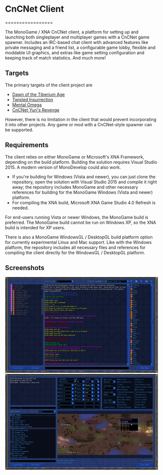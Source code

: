 # CnCNet Client #
=================

The MonoGame / XNA CnCNet client, a platform for setting up and launching both singleplayer and multiplayer games with a CnCNet game spawner. Includes an IRC-based chat client with advanced features like private messaging and a friend list, a configurable game lobby, flexible and moddable UI graphics, and extras like game setting configuration and keeping track of match statistics. And much more!

Targets
-------

The primary targets of the client project are


* [Dawn of the Tiberium Age](http://www.moddb.com/mods/the-dawn-of-the-tiberium-age)
* [Twisted Insurrection](http://www.moddb.com/mods/twisted-insurrection)
* [Mental Omega](http://www.moddb.com/mods/mental-omega)
* [CnCNet Yuri's Revenge](https://cncnet.org/yuris-revenge)


However, there is no limitation in the client that would prevent incorporating it into other projects. Any game or mod with a CnCNet-style spawner can be supported.

Requirements
------------

The client relies on either MonoGame or Microsoft's XNA Framework, depending on the build platform. Building the solution requires Visual Studio 2015. A modern version of MonoDevelop could also work.


* If you're building for Windows (Vista and newer), you can just clone the repository, open the solution with Visual Studio 2015 and compile it right away; the repository includes MonoGame and other necessary references for building for the MonoGame Windows (Vista and newer) platform.
*  For compiling the XNA build, Microsoft XNA Game Studio 4.0 Refresh is needed.


For end-users running Vista or newer Windows, the MonoGame build is preferred. The MonoGame build cannot be run on Windows XP, so the XNA build is intended for XP users.


There is also a MonoGame WindowsGL / DesktopGL build platform option for currently experimental Linux and Mac support. Like with the Windows platform, the repository includes all necessary files and references for compiling the client directly for the WindowsGL / DesktopGL platform.

Screenshots
-----------

![Screenshot](cncnetchatlobby.png?raw=true "CnCNet IRC Chat Lobby")
![Screenshot](cncnetgamelobby.png?raw=true "CnCNet Game Lobby")

